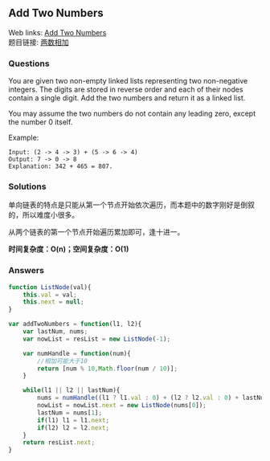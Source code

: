 ## Add Two Numbers

Web links: [Add Two Numbers](https://leetcode.com/problems/add-two-numbers/description/)  
题目链接: [两数相加](https://leetcode-cn.com/problems/add-two-numbers/description/)

### Questions

You are given two non-empty linked lists representing two non-negative integers. The digits are stored in reverse order and each of their nodes contain a single digit. Add the two numbers and return it as a linked list.

You may assume the two numbers do not contain any leading zero, except the number 0 itself.

Example:

```
Input: (2 -> 4 -> 3) + (5 -> 6 -> 4)
Output: 7 -> 0 -> 8
Explanation: 342 + 465 = 807.
```

### Solutions
单向链表的特点是只能从第一个节点开始依次遍历，而本题中的数字刚好是倒叙的，所以难度小很多。

从两个链表的第一个节点开始遍历累加即可，逢十进一。

**时间复杂度：O(n)；空间复杂度：O(1)**

### Answers

``` javascript
function ListNode(val){
	this.val = val;
	this.next = null;
}

var addTwoNumbers = function(l1, l2){
	var lastNum, nums;
	var nowList = resList = new ListNode(-1);

	var numHandle = function(num){
		//相加可能大于10
		return [num % 10,Math.floor(num / 10)];
	}

	while(l1 || l2 || lastNum){
		nums = numHandle((l1 ? l1.val : 0) + (l2 ? l2.val : 0) + lastNum);
		nowList = nowList.next = new ListNode(nums[0]);
		lastNum = nums[1];
		if(l1) l1 = l1.next;
		if(l2) l2 = l2.next;
	}
	return resList.next;
}
```